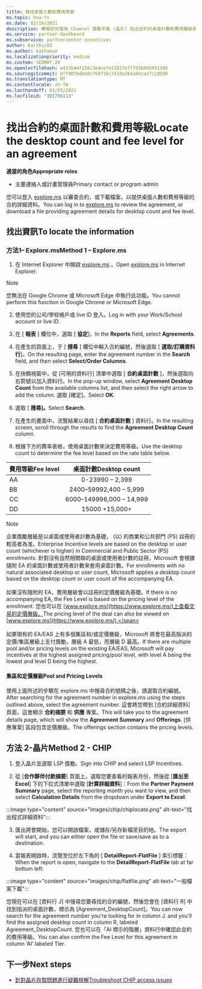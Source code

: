 ```yaml
---
title: 尋找桌面人數和費用等級
ms.topic: how-to
ms.date: 02/18/2021
description: 瞭解如何使用 Channel 獎勵平臺 (晶片) 找出合約的桌面計數和費用層級資訊。
ms.service: partner-dashboard
ms.subservice: partnercenter-incentives
author: Karthic83
ms.author: kashanum
ms.localizationpriority: medium
ms.custom: SEOMAY.20
ms.openlocfilehash: e433b44f158c3e4cefe22027e7f7d3b845991308
ms.sourcegitcommit: bff907bdbddc769716c7418a2b4a94ca37c2d590
ms.translationtype: MT
ms.contentlocale: zh-TW
ms.lasthandoff: 03/03/2021
ms.locfileid: "101756113"
---
```

# <a name="locate-the-desktop-count-and-fee-level-for-an-agreement"></a><span data-ttu-id="c160b-103">找出合約的桌面計數和費用等級</span><span class="sxs-lookup"><span data-stu-id="c160b-103">Locate the desktop count and fee level for an agreement</span></span>

<span data-ttu-id="c160b-104">**適當的角色**</span><span class="sxs-lookup"><span data-stu-id="c160b-104">**Appropriate roles**</span></span>

- <span data-ttu-id="c160b-105">主要連絡人或計畫管理員</span><span class="sxs-lookup"><span data-stu-id="c160b-105">Primary contact or program admin</span></span>

<span data-ttu-id="c160b-106">您可以登入 [explore.ms](https://www.explore.ms/) 以審查合約，或下載檔案，以提供桌面人數和費用等級的合約詳細資料。</span><span class="sxs-lookup"><span data-stu-id="c160b-106">You can log in to [explore.ms](https://www.explore.ms/) to review the agreement, or download a file providing agreement details for desktop count and fee level.</span></span>

## <a name="to-locate-the-information"></a><span data-ttu-id="c160b-107">找出資訊</span><span class="sxs-lookup"><span data-stu-id="c160b-107">To locate the information</span></span>

### <a name="method-1--explorems"></a><span data-ttu-id="c160b-108">方法1– Explore.ms</span><span class="sxs-lookup"><span data-stu-id="c160b-108">Method 1 – Explore.ms</span></span>

1. <span data-ttu-id="c160b-109">在 Internet Explorer 中開啟 [explore.ms](https://www.explore.ms/) 。</span><span class="sxs-lookup"><span data-stu-id="c160b-109">Open [explore.ms](https://www.explore.ms/) in Internet Explorer.</span></span> 

>[!Note]
><span data-ttu-id="c160b-110">您無法在 Google Chrome 或 Microsoft Edge 中執行此功能。</span><span class="sxs-lookup"><span data-stu-id="c160b-110">You cannot perform this function in Google Chrome or Microsoft Edge.</span></span>

2. <span data-ttu-id="c160b-111">使用您的公司/學校帳戶或 live ID 登入。</span><span class="sxs-lookup"><span data-stu-id="c160b-111">Log in with your Work/School account or live ID.</span></span>  

3. <span data-ttu-id="c160b-112">在 [ **報表** ] 欄位中，選取 [ **協定**]。</span><span class="sxs-lookup"><span data-stu-id="c160b-112">In the **Reports** field, select **Agreements**.</span></span>

4. <span data-ttu-id="c160b-113">在產生的頁面上，于 [ **搜尋** ] 欄位中輸入合約編號，然後選取 [ **選取/訂購資料行**]。</span><span class="sxs-lookup"><span data-stu-id="c160b-113">On the resulting page, enter the agreement number in the **Search** field, and then select **Select/Order Columns**.</span></span>

5. <span data-ttu-id="c160b-114">在快顯視窗中，從 [可用的資料行] 清單中選取 [ **合約桌面計數** ]，然後選取向右箭號以加入資料行。</span><span class="sxs-lookup"><span data-stu-id="c160b-114">In the pop-up window, select **Agreement Desktop Count** from the available columns list, and then select the right arrow to add the column.</span></span> <span data-ttu-id="c160b-115">選取 [確定]。</span><span class="sxs-lookup"><span data-stu-id="c160b-115">Select **OK**.</span></span>

6. <span data-ttu-id="c160b-116">選取 [ **搜尋]。**</span><span class="sxs-lookup"><span data-stu-id="c160b-116">Select **Search.**</span></span>

7. <span data-ttu-id="c160b-117">在產生的畫面中，流覽結果以尋找 [ **合約桌面計數** ] 資料行。</span><span class="sxs-lookup"><span data-stu-id="c160b-117">In the resulting screen, scroll through the results to find the **Agreement Desktop Count** column.</span></span> 

8. <span data-ttu-id="c160b-118">根據下方的費率表格，使用桌面計數來決定費用等級。</span><span class="sxs-lookup"><span data-stu-id="c160b-118">Use the desktop count to determine the fee level based on the rate table below.</span></span>  

| <span data-ttu-id="c160b-119">費用等級</span><span class="sxs-lookup"><span data-stu-id="c160b-119">Fee level</span></span> | <span data-ttu-id="c160b-120">桌面計數</span><span class="sxs-lookup"><span data-stu-id="c160b-120">Desktop count</span></span> |
| ------ | :-----------: |
|  <span data-ttu-id="c160b-121">A</span><span class="sxs-lookup"><span data-stu-id="c160b-121">A</span></span> | <span data-ttu-id="c160b-122">0-2399</span><span class="sxs-lookup"><span data-stu-id="c160b-122">0 – 2,399</span></span>    |
|  <span data-ttu-id="c160b-123">B</span><span class="sxs-lookup"><span data-stu-id="c160b-123">B</span></span> | <span data-ttu-id="c160b-124">2400–5999</span><span class="sxs-lookup"><span data-stu-id="c160b-124">2,400 – 5,999</span></span>    |
|  <span data-ttu-id="c160b-125">C</span><span class="sxs-lookup"><span data-stu-id="c160b-125">C</span></span> | <span data-ttu-id="c160b-126">6000–14999</span><span class="sxs-lookup"><span data-stu-id="c160b-126">6,000 – 14,999</span></span>    |
|  <span data-ttu-id="c160b-127">D</span><span class="sxs-lookup"><span data-stu-id="c160b-127">D</span></span> | <span data-ttu-id="c160b-128">15000 +</span><span class="sxs-lookup"><span data-stu-id="c160b-128">15,000+</span></span>   |

>[!NOTE]
><span data-ttu-id="c160b-129">企業獎勵層級是以桌面或使用者計數為基礎， (以) 的商業和公共部門 (PS) 註冊的較高者為准。</span><span class="sxs-lookup"><span data-stu-id="c160b-129">Enterprise Incentive levels are based on the desktop or user count (whichever is higher) in Commercial and Public Sector (PS) enrollments.</span></span> <span data-ttu-id="c160b-130">針對沒有自然相關聯的桌面或使用者計數的註冊，Microsoft 會根據隨附 EA 的桌面計數或使用者計數來套用桌面計數。</span><span class="sxs-lookup"><span data-stu-id="c160b-130">For enrollments with no natural associated desktop or user count, Microsoft applies a desktop count based on the desktop count or user count of the accompanying EA.</span></span> <br><br><span data-ttu-id="c160b-131">如果沒有隨附的 EA，費用層級會以註冊的定價層級為基礎。</span><span class="sxs-lookup"><span data-stu-id="c160b-131">If there is no accompanying EA, the Fee Level is based on the pricing level of the enrollment.</span></span> <span data-ttu-id="c160b-132">您也可以在 [www.explore.ms](https://www.explore.ms/)上查看交易的定價層級。</span><span class="sxs-lookup"><span data-stu-id="c160b-132">The pricing level of the deal can also be viewed on [www.explore.ms](https://www.explore.ms/).</span></span> <br><br><span data-ttu-id="c160b-133">如果現有的 EA/EAS 上有多個集區和/或定價層級，Microsoft 將會在最高指派的定價/集區層級上支付獎勵，層級 A 最低，而層級 D 最高。</span><span class="sxs-lookup"><span data-stu-id="c160b-133">If there are multiple pool and/or pricing levels on the existing EA/EAS,  Microsoft will pay incentives at the highest assigned pricing/pool level, with level A being the lowest and level D being the highest.</span></span>

#### <a name="pool-and-pricing-levels"></a><span data-ttu-id="c160b-134">集區和定價層級</span><span class="sxs-lookup"><span data-stu-id="c160b-134">Pool and Pricing Levels</span></span>

<span data-ttu-id="c160b-135">使用上面所述的步驟在 explore.ms 中搜尋合約號碼之後，請選取合約編號。</span><span class="sxs-lookup"><span data-stu-id="c160b-135">After searching for the agreement number in explore.ms using the steps outlined above, select the agreement number.</span></span> <span data-ttu-id="c160b-136">這會將您帶到 [合約詳細資料] 頁面，這會顯示 **合約摘要** 和 **供應** 專案。</span><span class="sxs-lookup"><span data-stu-id="c160b-136">This will take you to the agreement details page, which will show the **Agreement Summary** and **Offerings**.</span></span> <span data-ttu-id="c160b-137">[供應專案] 區段包含定價層級。</span><span class="sxs-lookup"><span data-stu-id="c160b-137">The offerings section contains the pricing levels.</span></span>

## <a name="method-2---chip"></a><span data-ttu-id="c160b-138">方法 2-晶片</span><span class="sxs-lookup"><span data-stu-id="c160b-138">Method 2 - CHIP</span></span>

1. <span data-ttu-id="c160b-139">登入晶片並選取 LSP 獎勵。</span><span class="sxs-lookup"><span data-stu-id="c160b-139">Sign into CHIP and select LSP Incentives.</span></span>

2. <span data-ttu-id="c160b-140">從 [**合作夥伴付款摘要**] 頁面上，選取您要查看的報表月份，然後從 [**匯出至 Excel**] 下的下拉式清單中選取 [**計算詳細資料**]：</span><span class="sxs-lookup"><span data-stu-id="c160b-140">From the **Partner Payment Summary** page, select the reporting month you want to view, and then select **Calculation Details** from the dropdown under **Export to Excel**:</span></span>

:::image type="content" source="images/chip/chiplocate.png" alt-text="找出程式詳細資料":::

3. <span data-ttu-id="c160b-142">匯出將會開始，您可以開啟檔案，或儲存/另存新檔至目的地。</span><span class="sxs-lookup"><span data-stu-id="c160b-142">The export will start, and you can either open the file or save/save as to a destination.</span></span>

4. <span data-ttu-id="c160b-143">當報表開啟時，流覽至位於左下角的 [ **DetailReport-FlatFile** ] 索引標籤：</span><span class="sxs-lookup"><span data-stu-id="c160b-143">When the report is open, navigate to the **DetailReport-FlatFile** tab at far bottom left:</span></span>

:::image type="content" source="images/chip/flatfile.png" alt-text="一般檔案下載":::

<span data-ttu-id="c160b-145">您現在可以在 [資料行 J] 中搜尋您要尋找的合約編號，然後您會在 [資料行 R] 中找到指派的桌面計數，標示為 [Agreement_DesktopCount]。</span><span class="sxs-lookup"><span data-stu-id="c160b-145">You can now search for the agreement number you're looking for in column J. and you'll find the assigned desktop count in column R, labeled Agreement_DesktopCount.</span></span> <span data-ttu-id="c160b-146">您也可以在「AI 標示的階層」資料行中確認此合約的費用等級。</span><span class="sxs-lookup"><span data-stu-id="c160b-146">You can also confirm the Fee Level for this agreement in column ‘AI’ labeled Tier.</span></span>

## <a name="next-steps"></a><span data-ttu-id="c160b-147">下一步</span><span class="sxs-lookup"><span data-stu-id="c160b-147">Next steps</span></span>

- [<span data-ttu-id="c160b-148">針對晶片存取問題進行疑難排解</span><span class="sxs-lookup"><span data-stu-id="c160b-148">Troubleshoot CHIP access issues</span></span>](chip-access-trouble.md)
